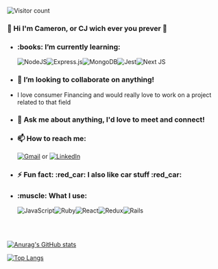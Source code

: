 ![Visitor count](https://img.shields.io/badge/let%20actualVisitors%20%3D-%20visitors%20%3C%3D%200%20%3F%20'It's%20a%20lot!'%20%3A%20%E2%88%9E-blue)
### 👋 Hi I'm Cameron, or CJ wich ever you prever 👋

- <h3>:books: I’m currently learning:</h3><img alt="NodeJS" src="https://img.shields.io/badge/node.js%20-%2343853D.svg?&style=for-the-badge&logo=node.js&logoColor=white"/><img alt="Express.js" src="https://img.shields.io/badge/express.js%20-%23404d59.svg?&style=for-the-badge"/><img alt="MongoDB" src ="https://img.shields.io/badge/MongoDB-%234ea94b.svg?&style=for-the-badge&logo=mongodb&logoColor=white"/><img alt="Jest" src="https://img.shields.io/badge/-jest-%23C21325?&style=for-the-badge&logo=jest&logoColor=white"/><img alt="Next JS" src="https://img.shields.io/badge/next%20js%20-%23000000.svg?&style=for-the-badge&logo=next.js&logoColor=white"/>

- <h3>👯 I’m looking to collaborate on anything!</h3>
- <p>I love consumer Financing and would really love to work on a project related to that field<p>

- <h3>💬 Ask me about anything, I'd love to meet and connect!</h3>

- <h3>📫 How to reach me: </h3><a target='_blank' href='mailto:camrbo@gmail.com'><img alt="Gmail" src="https://img.shields.io/badge/Gmail-D14836?style=for-the-badge&logo=gmail&logoColor=white" /></a> or <a target='_blank' href='https://www.linkedin.com//in/cameron-leverett-a8810b18a/'><img alt="LinkedIn" src="https://img.shields.io/badge/linkedin%20-%230077B5.svg?&style=for-the-badge&logo=linkedin&logoColor=white"/></a>

- <h3>⚡ Fun fact: :red_car: I also like car stuff :red_car:</h3>

- <h3>:muscle: What I use:</h3>
  <img alt="JavaScript" src="https://img.shields.io/badge/javascript%20-%23323330.svg?&style=for-the-badge&logo=javascript&logoColor=%23F7DF1E"/><img alt="Ruby" src="https://img.shields.io/badge/ruby-%23CC342D.svg?&style=for-the-badge&logo=ruby&logoColor=white"/><img alt="React" src="https://img.shields.io/badge/react%20-%2320232a.svg?&style=for-the-badge&logo=react&logoColor=%2361DAFB"/><img alt="Redux" src="https://img.shields.io/badge/redux%20-%23593d88.svg?&style=for-the-badge&logo=redux&logoColor=white"/><img alt="Rails" src="https://img.shields.io/badge/rails%20-%23CC0000.svg?&style=for-the-badge&logo=ruby-on-rails&logoColor=white"/>

<br/><br/>

[![Anurag's GitHub stats](https://github-readme-stats.vercel.app/api?username=Hurly77&count_private=true&show_icons=true&theme=dark)](https://github.com/anuraghazra/github-readme-stats)

[![Top Langs](https://github-readme-stats.vercel.app/api/top-langs/?username=Hurly77l&layout=compact&theme=dark)](https://github.com/anuraghazra/github-readme-stats)
